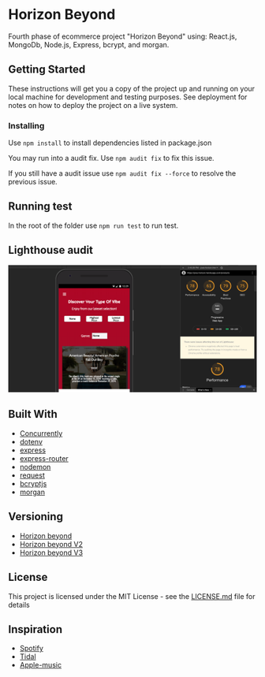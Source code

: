 # Horizon Beyond

Fourth phase of ecommerce project "Horizon Beyond" using: 
React.js, MongoDb, Node.js, Express, bcrypt, and morgan.

## Getting Started

These instructions will get you a copy of the project up and running on your local machine for development and testing purposes. See deployment for notes on how to deploy the project on a live system.

### Installing

Use  ``` npm install ``` to install dependencies listed in package.json

You may run into a audit fix. Use ``` npm audit fix ``` to fix this issue.

If you still have a audit issue use ``` npm audit fix --force ``` to resolve the previous issue.

## Running test

In the root of the folder use ``` npm run test ``` to run test.

## Lighthouse audit

![Product-page](./client/public/photos/audit-product.png)

## Built With

* [Concurrently](https://www.npmjs.com/package/concurrently)
* [dotenv](https://www.npmjs.com/package/dotenv)
* [express](https://www.npmjs.com/package/express)
* [express-router](https://www.npmjs.com/package/express-router)
* [nodemon](https://www.npmjs.com/package/nodemon)
* [request](https://www.npmjs.com/package/request)
* [bcryptjs](https://www.npmjs.com/package/bcryptjs)
* [morgan](https://www.npmjs.com/package/morgan)

## Versioning

* [Horizon beyond](https://github.com/luisgaleas-clockwork/Horizon-Beyond)
* [Horizon beyond V2](https://github.com/luisgaleas-clockwork/Horizon-Beyond-React.js)
* [Horizon beyond V3](https://github.com/luisgaleas-clockwork/horizon-beyond-MySQL)

## License

This project is licensed under the MIT License - see the [LICENSE.md](LICENSE.md) file for details

## Inspiration

* [Spotify](https://www.spotify.com/)
* [Tidal](https://tidal.com/)
* [Apple-music](https://www.apple.com/apple-music//)
